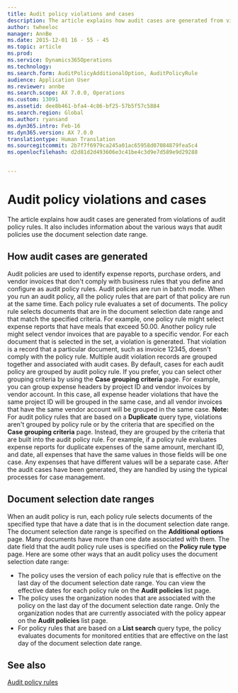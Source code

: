 ```yaml
---
title: Audit policy violations and cases
description: The article explains how audit cases are generated from violations of audit policy rules. It also includes information about the various ways that audit policies use the document selection date range.
author: twheeloc
manager: AnnBe
ms.date: 2015-12-01 16 - 55 - 45
ms.topic: article
ms.prod: 
ms.service: Dynamics365Operations
ms.technology: 
ms.search.form: AuditPolicyAdditionalOption, AuditPolicyRule
audience: Application User
ms.reviewer: annbe
ms.search.scope: AX 7.0.0, Operations
ms.custom: 13091
ms.assetid: dee8b461-bfa4-4c86-bf25-57b5f57c5884
ms.search.region: Global
ms.author: ryansand
ms.dyn365.intro: Feb-16
ms.dyn365.version: AX 7.0.0
translationtype: Human Translation
ms.sourcegitcommit: 2b7f7f6979ca245a01ac65958d07084879fea5c4
ms.openlocfilehash: d2d81d2d493606e3c41be4c3d9e7d589e9d29288


---
```


# <a name="audit-policy-violations-and-cases"></a>Audit policy violations and cases

The article explains how audit cases are generated from violations of audit policy rules. It also includes information about the various ways that audit policies use the document selection date range.

<a name="how-audit-cases-are-generated"></a>How audit cases are generated
-----------------------------

Audit policies are used to identify expense reports, purchase orders, and vendor invoices that don't comply with business rules that you define and configure as audit policy rules. Audit policies are run in batch mode. When you run an audit policy, all the policy rules that are part of that policy are run at the same time. Each policy rule evaluates a set of documents. The policy rule selects documents that are in the document selection date range and that match the specified criteria. For example, one policy rule might select expense reports that have meals that exceed 50.00. Another policy rule might select vendor invoices that are payable to a specific vendor. For each document that is selected in the set, a violation is generated. That violation is a record that a particular document, such as invoice 12345, doesn't comply with the policy rule. Multiple audit violation records are grouped together and associated with audit cases. By default, cases for each audit policy are grouped by audit policy rule. If you prefer, you can select other grouping criteria by using the **Case grouping criteria** page. For example, you can group expense headers by project ID and vendor invoices by vendor account. In this case, all expense header violations that have the same project ID will be grouped in the same case, and all vendor invoices that have the same vendor account will be grouped in the same case. **Note:** For audit policy rules that are based on a **Duplicate** query type, violations aren't grouped by policy rule or by the criteria that are specified on the **Case grouping criteria** page. Instead, they are grouped by the criteria that are built into the audit policy rule. For example, if a policy rule evaluates expense reports for duplicate expenses of the same amount, merchant ID, and date, all expenses that have the same values in those fields will be one case. Any expenses that have different values will be a separate case. After the audit cases have been generated, they are handled by using the typical processes for case management.

## <a name="document-selection-date-ranges"></a>Document selection date ranges
When an audit policy is run, each policy rule selects documents of the specified type that have a date that is in the document selection date range. The document selection date range is specified on the **Additional options** page. Many documents have more than one date associated with them. The date field that the audit policy rule uses is specified on the **Policy rule type** page. Here are some other ways that an audit policy uses the document selection date range:

-   The policy uses the version of each policy rule that is effective on the last day of the document selection date range. You can view the effective dates for each policy rule on the **Audit policies** list page.
-   The policy uses the organization nodes that are associated with the policy on the last day of the document selection date range. Only the organization nodes that are currently associated with the policy appear on the **Audit policies** list page.
-   For policy rules that are based on a **List search** query type, the policy evaluates documents for monitored entities that are effective on the last day of the document selection date range.


<a name="see-also"></a>See also
--------

[Audit policy rules](https://ax.help.dynamics.com/en/wiki/audit-policy-rules-3/)




<!--HONumber=Feb17_HO3-->



